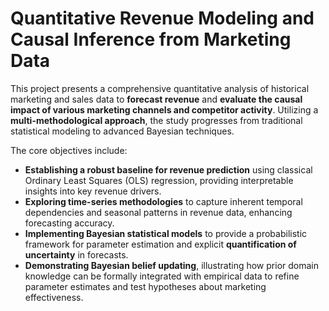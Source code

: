 # Quantitative Revenue Modeling and Causal Inference from Marketing Data

This project presents a comprehensive quantitative analysis of historical marketing and sales data to **forecast revenue** and **evaluate the causal impact of various marketing channels and competitor activity**. Utilizing a **multi-methodological approach**, the study progresses from traditional statistical modeling to advanced Bayesian techniques.

The core objectives include:

* **Establishing a robust baseline for revenue prediction** using classical Ordinary Least Squares (OLS) regression, providing interpretable insights into key revenue drivers.
* **Exploring time-series methodologies** to capture inherent temporal dependencies and seasonal patterns in revenue data, enhancing forecasting accuracy.
* **Implementing Bayesian statistical models** to provide a probabilistic framework for parameter estimation and explicit **quantification of uncertainty** in forecasts.
* **Demonstrating Bayesian belief updating**, illustrating how prior domain knowledge can be formally integrated with empirical data to refine parameter estimates and test hypotheses about marketing effectiveness.
